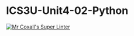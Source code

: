 # ICS3U-Unit4-02-Python

[![Mr Coxall's Super Linter](https://github.com/Feyi-Akomolafe/ICS3U-Unit4-02-Python/workflows/Mr%20Coxall's%20Super%20Linter/badge.svg)](https://github.com/Feyi-Akomolafe/Feyi-Akomolafe/ICS3U-Unit4-02-Python/actions/)

